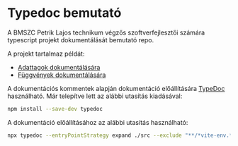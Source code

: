 # Typedoc bemutató

A BMSZC Petrik Lajos technikum végzős szoftverfejlesztői számára typescript projekt dokumentálását bemutató repo.

A projekt tartalmaz példát:

* [Adattagok dokumentálására](./src/Person/Person.ts)
* [Függvények dokumentálására](./src/Person/PersonService.ts)

A dokumentációs kommentek alapján dokumentáció előállítására [TypeDoc](https://typedoc.org/) használható. Már telepítve lett az alábbi utasítás kiadásával:

```sh
npm install --save-dev typedoc
```

A dokumentáció előállításához az alábbi utasítás használható:

```sh
npx typedoc --entryPointStrategy expand ./src --exclude "**/*vite-env.*.ts"
```
